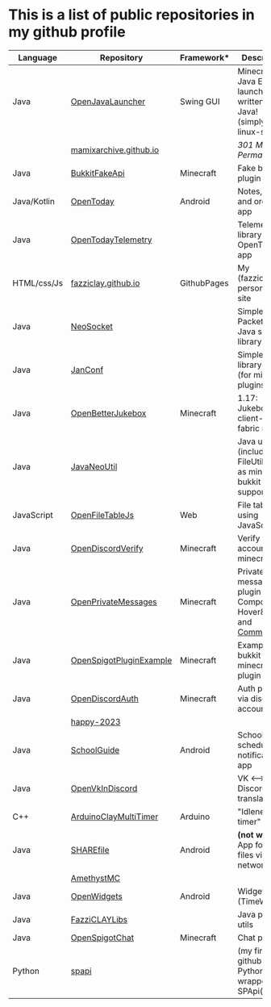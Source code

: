 # This is a list of public repositories in my github profile

| Language | Repository | Framework* | Description | 
|---|---|---|---|
| Java | [OpenJavaLauncher](https://github.com/FazziCLAY/OpenJavaLauncher) | Swing GUI | Minecraft Java Edition launcher written in Java! (simplyfy, linux-style) |
|      | [mamixarchive.github.io](https://github.com/FazziCLAY/mamixarchive.github.io) | | *301 Moved Permanently* |
| Java | [BukkitFakeApi](https://github.com/FazziCLAY/BukkitFakeApi) | Minecraft | Fake bukkit plugin API |
| Java/Kotlin | [OpenToday](https://github.com/FazziCLAY/OpenToday) | Android | Notes, TODO and organizer app |
| Java | [OpenTodayTelemetry](https://github.com/FazziCLAY/OpenTodayTelemetry) | | Telemetry library for OpenToday app |
| HTML/css/Js | [fazziclay.github.io](https://github.com/FazziCLAY/fazziclay.github.io) | GithubPages | My (fazziclay) personal web site |
| Java | [NeoSocket](https://github.com/FazziCLAY/NeoSocket) | | Simple Packet-like Java socket library |
| Java | [JanConf](https://github.com/FazziCLAY/JanConf) | | Simple config library `.jconf` (for minecraft plugins) |
| Java | [OpenBetterJukebox](https://github.com/FazziCLAY/OpenBetterJukebox) | Minecraft | 1.17: Jukebox client-side fabric mod |
| Java | [JavaNeoUtil](https://github.com/FazziCLAY/JavaNeoUtil) | | Java utils (include FileUtil) (work as minecraft bukkit plugin supported!) |
| JavaScript | [OpenFileTableJs](https://github.com/FazziCLAY/OpenFileTableJs) | Web | File table using JavaScript |
| Java | [OpenDiscordVerify](https://github.com/FazziCLAY/OpenDiscordVerify) | Minecraft | Verify discord account via minecraft |
| Java | [OpenPrivateMessages](https://github.com/FazziCLAY/OpenPrivateMessages) | Minecraft | Private messages plugin using Component Hover&Click and [CommandAPI](https://github.com/JorelAli/CommandAPI) |
| Java | [OpenSpigotPluginExample](https://github.com/FazziCLAY/OpenSpigotPluginExample) | Minecraft | Example of bukkit minecraft plugin |
| Java | [OpenDiscordAuth](https://github.com/FazziCLAY/OpenDiscordAuth) | Minecraft | Auth plugin via discord account |
|      | [happy-2023](https://github.com/FazziCLAY/happy-2023) | | |
| Java | [SchoolGuide](https://github.com/FazziCLAY/SchoolGuide) | Android | School-schedule notification app |
| Java | [OpenVkInDiscord](https://github.com/FazziCLAY/OpenVkInDiscord) | | VK <--> Discord translator |
| C++ | [ArduinoClayMultiTimer](https://github.com/FazziCLAY/ArduinoClayMultiTimer) | Arduino | "Idleness timer" |
| Java | [SHAREfile](https://github.com/FazziCLAY/SHAREfile) | Android | **(not work)** App for share files via local network | 
|      | [AmethystMC](https://github.com/FazziCLAY/AmethystMC) | | |
| Java | [OpenWidgets](https://github.com/FazziCLAY/OpenWidgets) | Android | Widgets app (TimeWidget) |
| Java | [FazziCLAYLibs](https://github.com/FazziCLAY/FazziCLAYLibs) | | Java personal utils |
| Java | [OpenSpigotChat](https://github.com/FazziCLAY/OpenSpigotChat) | Minecraft | Chat plugin |
| Python | [spapi](https://github.com/FazziCLAY/spapi) | | (my first github repo) Python wrapper of SPApi(closed) |
